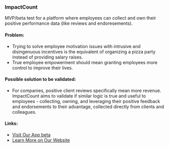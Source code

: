 ### ImpactCount

MVP/beta test for a platform where employees can collect and own their positive performance data (like reviews and endoresements).

#### Problem:

- Trying to solve employee motivation issues with intrusive and disingenuous incentives is the equivalent of organizing a pizza party instead of providing salary raises. 
- True employee empowerment should mean granting employees more control to improve their lives.

#### Possible solution to be validated:

- For companies, positive client reviews specifically mean more revenue. ImpactCount aims to validate if similar logic is true and useful to employees - collecting, owning, and leveraging their positive feedback and endorsements to their advantage, collected directly from clients and colleagues.

#### Links:

- [Visit Our App beta](https://app.impactcount.com)
- [Learn More on Our Website](https://www.impactcount.com)